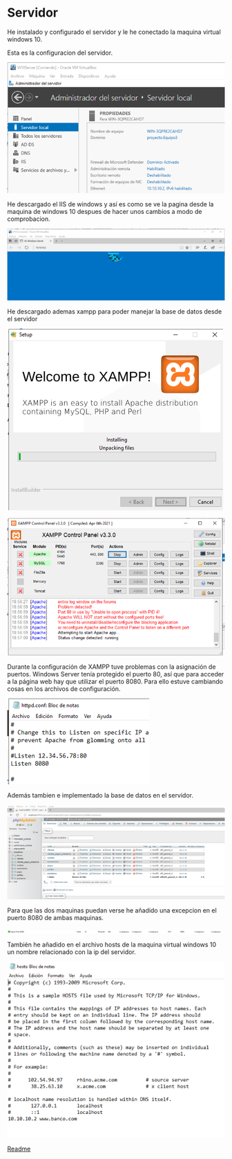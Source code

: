# Servidor
He instalado y configurado el servidor y le he conectado la maquina virtual windows 10.


Esta es la configuracion del servidor.

![servidor](Imagenes/serverconf.png "ServerConf")

He descargado el IIS de windows y así es como se ve la pagina desde la maquina de windows 10
despues de hacer unos cambios a modo de comprobacion.

![pruebapag](Imagenes/Conexion.png "Conexion")

He descargado ademas xampp para poder manejar la base de datos desde el servidor

![xampp](Imagenes//xampp.png "Xampp")

![pruebapag](Imagenes/menuXampp.png "XamppMenu")

Durante la configuración de XAMPP tuve problemas con la asignación de puertos. Windows Server tenía protegido el puerto 80, así que para acceder a la página web hay que utilizar el puerto 8080. Para ello estuve cambiando cosas en los archivos de configuración.

![docXampp](Imagenes/docXampp.png "docXamp")

Además tambien e implementado la base de datos en el servidor.

![sql](Imagenes/sql.png "SQL")

Para que las dos maquinas puedan verse he añadido una excepcion en el puerto 8080 de ambas maquinas.

![8080](Imagenes/8080.png)

También he añadido en el archivo hosts de la maquina virtual windows 10 un nombre relacionado con la ip del servidor.

![hosts](Imagenes/hosts.png)

[Readme](README.md)
